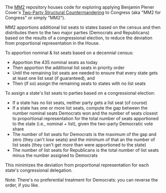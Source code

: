 The [MM2](https://github.com/alecramsay/MM2) repository houses code for exploring applying
Benjamin Plener Cover's [Two-Party Structural Countermandering](https://papers.ssrn.com/sol3/papers.cfm?abstract_id=3891735) 
to Congress (aka "MM2 for Congress" or simply "MM2").

MM2 apportions additional list seats to states based on the census and then distributes them
to the two major parties (Democrats and Republicans) based on the results of a congressional election,
to reduce the deviation from proportional representation in the House.

To apportion nominal & list seats based on a decennial census:

- Apportion the 435 nominal seats as today
- Then apportion the additional list seats in priority order
- Until the remaining list seats are needed to ensure that every state gets at least one list seat (if guaranteed), and
- Then (if so) assign the remaining seats to states with no list seats 

To assign a state's list seats to parties based on a congressional election:

- If a state has no list seats, neither party gets a list seat (of course)
- If a state has one or more list seats, compute the gap between the number nominal seats Democrats won and the number of seats closest to proportional representation for the total number of seats apportioned to the state (i.e., nominal + list), given the two-party Democratic vote share
- The number of list seats for Democrats is the maximum of the gap and zero (they can't *lose* seats) and the minimum of that an the number of list seats (they can't get *more* than were apportioned to the state)
- The number of list seats for Republicans is the total number of list seats minus the number assigned to Democrats

 This minimizes the deviation from proportional representation for each state's congressional delegation.
 
 Note: There's no preferential treatment for Democrats: you can reverse the order, if you like.